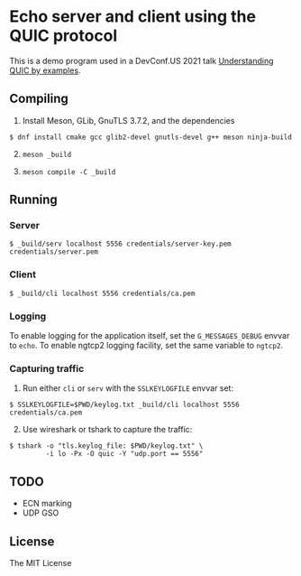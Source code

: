 # Echo server and client using the QUIC protocol

This is a demo program used in a DevConf.US 2021 talk [Understanding
QUIC by examples].

## Compiling

1. Install Meson, GLib, GnuTLS 3.7.2, and the dependencies

```console
$ dnf install cmake gcc glib2-devel gnutls-devel g++ meson ninja-build
```

2. `meson _build`

3. `meson compile -C _build`

## Running

### Server

```console
$ _build/serv localhost 5556 credentials/server-key.pem credentials/server.pem
```

### Client

```console
$ _build/cli localhost 5556 credentials/ca.pem
```

### Logging

To enable logging for the application itself, set the
`G_MESSAGES_DEBUG` envvar to `echo`.  To enable ngtcp2 logging
facility, set the same variable to `ngtcp2`.

### Capturing traffic

1. Run either `cli` or `serv` with the `SSLKEYLOGFILE` envvar set:

```console
$ SSLKEYLOGFILE=$PWD/keylog.txt _build/cli localhost 5556 credentials/ca.pem
```

2. Use wireshark or tshark to capture the traffic:

```console
$ tshark -o "tls.keylog_file: $PWD/keylog.txt" \
         -i lo -Px -O quic -Y "udp.port == 5556"
```

## TODO

- ECN marking
- UDP GSO

## License

The MIT License

[Understanding QUIC by examples]: https://devconfus2021.sched.com/event/lkfO/understanding-quic-by-examples
